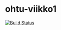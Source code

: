 # ohtu-viikko1
[![Build Status](https://travis-ci.org/obisi/ohtu-viikko1.svg?branch=master)](https://travis-ci.org/obisi/ohtu-viikko1)
